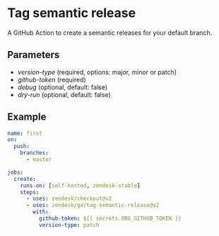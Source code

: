 # Tag semantic release
A GitHub Action to create a semantic releases for your default branch.

## Parameters
- *version-type* (required, options: major, minor or patch)
- *github-token* (required)
- *debug* (optional, default: false)
- *dry-run* (optional, default: false)

## Example
```yaml
name: first
on:
  push:
    branches:
      - master

jobs:
  create:
    runs-on: [self-hosted, zendesk-stable]
    steps:
      - uses: zendesk/checkout@v2
      - uses: zendesk/ga/tag-semantic-release@v2
        with:
          github-token: ${{ secrets.ORG_GITHUB_TOKEN }}
          version-type: patch

```
